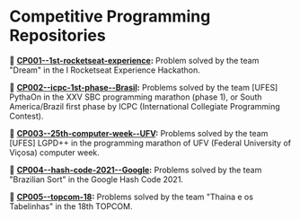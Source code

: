 # Competitive Programming Repositories

🎈 **[CP001--1st-rocketseat-experience](https://github.com/GabrielMotaBLima/CP001--1st-rocketseat-experience):** Problem solved by the team "Dream" in the I Rocketseat Experience Hackathon.

🎈 **[CP002--icpc-1st-phase--Brasil](https://github.com/GabrielMotaBLima/CP002--icpc-1st-phase--Brasil):** Problems solved by the team [UFES] PythaOn in the XXV SBC programming marathon (phase 1), or South America/Brazil first phase by ICPC (International Collegiate Programming Contest).

🎈 **[CP003--25th-computer-week--UFV](https://github.com/GabrielMotaBLima/CP003--25th-computer-week--UFV):** Problems solved by the team [UFES] LGPD++ in the programming marathon of UFV (Federal University of Viçosa) computer week.

🎈 **[CP004--hash-code-2021--Google](https://github.com/GabrielMotaBLima/CP004--hash-code-2021--Google):** Problems solved by the team "Brazilian Sort" in the Google Hash Code 2021.

🎈 **[CP005--topcom-18](https://github.com/GabrielMotaBLima/CP005--topcom-18):** Problems solved by the team "Thaina e os Tabelinhas" in the 18th TOPCOM.
